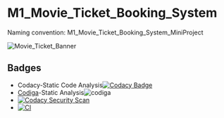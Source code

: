 # M1_Movie_Ticket_Booking_System
Naming convention:  M1_Movie_Ticket_Booking_System_MiniProject

![Movie_Ticket_Banner](https://user-images.githubusercontent.com/102242702/160821485-85969bb5-2b7a-412f-a0cf-edfca4a0c6b7.png)

##  Badges
* Codacy-Static Code Analysis[![Codacy Badge](https://app.codacy.com/project/badge/Grade/b39302fa2ac2461fa518aeb001d88d8e)](https://www.codacy.com/gh/Pavankumar1719/M1_Movie_Ticket_Booking_System/dashboard?utm_source=github.com&amp;utm_medium=referral&amp;utm_content=Pavankumar1719/M1_Movie_Ticket_Booking_System&amp;utm_campaign=Badge_Grade)
* [Codiga](https://api.codiga.io/project/32220/score/svg)-Static Analysis![codiga](https://user-images.githubusercontent.com/102242702/160826295-239d2fd6-ae0a-4815-8f2c-1eb1dd6970f9.PNG)
* [![Codacy Security Scan](https://github.com/Pavankumar1719/M1_Movie_Ticket_Booking_System/actions/workflows/codacy.yml/badge.svg)](https://github.com/Pavankumar1719/M1_Movie_Ticket_Booking_System/actions/workflows/codacy.yml)
* [![CI](https://github.com/Pavankumar1719/M1_Movie_Ticket_Booking_System/actions/workflows/main.yml/badge.svg)](https://github.com/Pavankumar1719/M1_Movie_Ticket_Booking_System/actions/workflows/main.yml)

